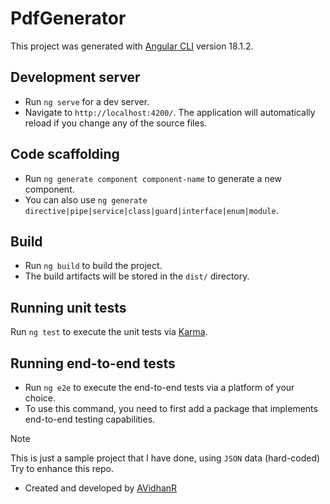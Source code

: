 # PdfGenerator
This project was generated with [Angular CLI](https://github.com/angular/angular-cli) version 18.1.2.

## Development server
- Run `ng serve` for a dev server.
- Navigate to `http://localhost:4200/`. The application will automatically reload if you change any of the source files.

## Code scaffolding
- Run `ng generate component component-name` to generate a new component.
- You can also use `ng generate directive|pipe|service|class|guard|interface|enum|module`.

## Build
- Run `ng build` to build the project.
- The build artifacts will be stored in the `dist/` directory.

## Running unit tests
Run `ng test` to execute the unit tests via [Karma](https://karma-runner.github.io).

## Running end-to-end tests
- Run `ng e2e` to execute the end-to-end tests via a platform of your choice.
- To use this command, you need to first add a package that implements end-to-end testing capabilities.

> [!NOTE]
> This is just a sample project that I have done, using `JSON` data (hard-coded)
> Try to enhance this repo.

- Created and developed by [AVidhanR](https://linkedin.com/in/AVidhanR)
